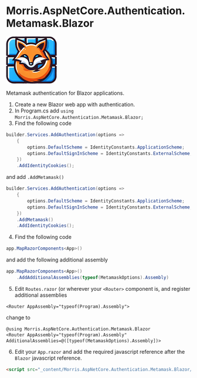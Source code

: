 # Morris.AspNetCore.Authentication.Metamask.Blazor
![](./Images/logo.png)

Metamask authentication for Blazor applications.

1. Create a new Blazor web app with authentication.
2. In Program.cs add `using Morris.AspNetCore.Authentication.Metamask.Blazor;`
3. Find the following code
```c#
builder.Services.AddAuthentication(options =>
    {
        options.DefaultScheme = IdentityConstants.ApplicationScheme;
        options.DefaultSignInScheme = IdentityConstants.ExternalScheme;
    })
    .AddIdentityCookies();
```
and add `.AddMetamask()`
```c#
builder.Services.AddAuthentication(options =>
    {
        options.DefaultScheme = IdentityConstants.ApplicationScheme;
        options.DefaultSignInScheme = IdentityConstants.ExternalScheme;
    })
    .AddMetamask()
    .AddIdentityCookies();
```
4. Find the following code
```c#
app.MapRazorComponents<App>()
```
and add the following additional assembly
```c#
app.MapRazorComponents<App>()
    .AddAdditionalAssemblies(typeof(MetamaskOptions).Assembly)
```
5. Edit `Routes.razor` (or wherever your `<Router>` component is,
and register additional assemblies
```razor
<Router AppAssembly="typeof(Program).Assembly">
```
change to
```razor
@using Morris.AspNetCore.Authentication.Metamask.Blazor
<Router AppAssembly="typeof(Program).Assembly" AdditionalAssemblies=@([typeof(MetamaskOptions).Assembly])>
```
6. Edit your `App.razor` and add the required javascript reference after the `Blazor` javascript reference.
```html
<script src="_content/Morris.AspNetCore.Authentication.Metamask.Blazor/scripts/index.js"></script>
```